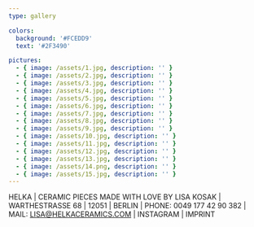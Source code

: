 ```yaml
---
type: gallery

colors:
  background: '#FCEDD9'
  text: '#2F3490'

pictures:
  - { image: /assets/1.jpg, description: '' }
  - { image: /assets/2.jpg, description: '' }
  - { image: /assets/3.jpg, description: '' }
  - { image: /assets/4.jpg, description: '' }
  - { image: /assets/5.jpg, description: '' }
  - { image: /assets/6.jpg, description: '' }
  - { image: /assets/7.jpg, description: '' }
  - { image: /assets/8.jpg, description: '' }
  - { image: /assets/9.jpg, description: '' }
  - { image: /assets/10.jpg, description: '' }
  - { image: /assets/11.jpg, description: '' }
  - { image: /assets/12.jpg, description: '' }
  - { image: /assets/13.jpg, description: '' }
  - { image: /assets/14.png, description: '' }
  - { image: /assets/15.jpg, description: '' }
---
```


HELKA | CERAMIC PIECES MADE WITH LOVE BY LISA KOSAK | WARTHESTRASSE 68 | 12051 | BERLIN | PHONE: 0049 177 42 90 382 | MAIL: LISA@HELKACERAMICS.COM | INSTAGRAM | IMPRINT

